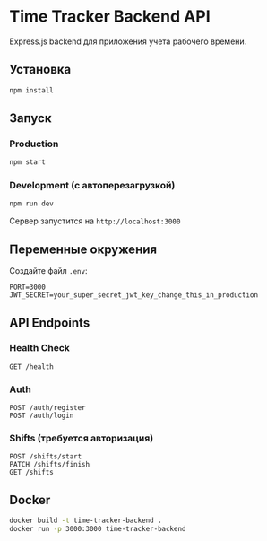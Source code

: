 # Time Tracker Backend API

Express.js backend для приложения учета рабочего времени.

## Установка

```bash
npm install
```

## Запуск

### Production
```bash
npm start
```

### Development (с автоперезагрузкой)
```bash
npm run dev
```

Сервер запустится на `http://localhost:3000`

## Переменные окружения

Создайте файл `.env`:
```
PORT=3000
JWT_SECRET=your_super_secret_jwt_key_change_this_in_production
```

## API Endpoints

### Health Check
```
GET /health
```

### Auth
```
POST /auth/register
POST /auth/login
```

### Shifts (требуется авторизация)
```
POST /shifts/start
PATCH /shifts/finish
GET /shifts
```

## Docker

```bash
docker build -t time-tracker-backend .
docker run -p 3000:3000 time-tracker-backend
```

